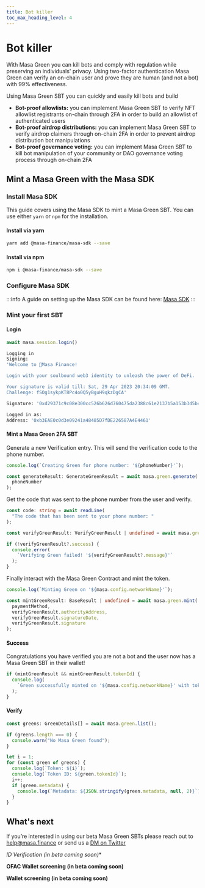 ```yaml
---
title: Bot killer
toc_max_heading_level: 4
---
```


# Bot killer

With Masa Green you can kill bots and comply with regulation while preserving an individuals' privacy. Using two-factor authentication Masa Green can verify an on-chain user and prove they are human (and not a bot) with 99% effectiveness.

Using Masa Green SBT you can quickly and easily kill bots and build

- **Bot-proof allowlists:** you can implement Masa Green SBT to verify NFT allowlist registrants on-chain through 2FA in order to build an allowlist of authenticated users 
- **Bot-proof airdrop distributions:** you can implement Masa Green SBT to verify airdrop claimers through on-chain 2FA in order to prevent airdrop distribution bot manipulations 
- **Bot-proof governance voting:** you can implement Masa Green SBT to kill bot manipulation of your community or DAO governance voting process through on-chain 2FA

## Mint a Masa Green with the Masa SDK

### Install Masa SDK

This guide covers using the Masa SDK to mint a Masa Green SBT. You can use either `yarn` or `npm` for the installation.

#### Install via yarn

```bash
yarn add @masa-finance/masa-sdk --save
```

#### Install via npm

```bash
npm i @masa-finance/masa-sdk --save
```

### Configure Masa SDK

:::info
A guide on setting up the Masa SDK can be found here: [Masa SDK](../developers/sdk/README.md#usage)
:::

### Mint your first SBT

#### Login

```typescript
await masa.session.login()
```

```bash
Logging in
Signing: 
'Welcome to 🌽Masa Finance!

Login with your soulbound web3 identity to unleash the power of DeFi.

Your signature is valid till: Sat, 29 Apr 2023 20:34:09 GMT.
Challenge: fSOg1sykpKT8Pc4o0Q5yBguH9qkzDgCA'

Signature: '0xd29371c9c08e300cc526b626d760475da2388c61e2137b5a153b3d5b4c918f8e11e3b18d16bada3c9a8e7bf7cc1debb0d65f300e3930a72c4774a0e9014c64db1b'

Logged in as:
Address: '0xb3EAE0c0d3e09241a48485D7fDE226587A4E4461'
```

#### Mint a Masa Green 2FA SBT

Generate a new Verification entry. This will send the verification code to the phone number.

```typescript
console.log(`Creating Green for phone number: '${phoneNumber}'`);

const generateResult: GenerateGreenResult = await masa.green.generate(
  phoneNumber
);
```

Get the code that was sent to the phone number from the user and verify.

```typescript
const code: string = await readLine(
  "The code that has been sent to your phone number: "
);

const verifyGreenResult: VerifyGreenResult | undefined = await masa.green.verify(phoneNumber, code);

if (!verifyGreenResult?.success) {
  console.error(
    `Verifying Green failed! '${verifyGreenResult?.message}'`
  );
}
```

Finally interact with the Masa Green Contract and mint the token.

```typescript
console.log(`Minting Green on '${masa.config.networkName}'`);

const mintGreenResult: BaseResult | undefined = await masa.green.mint(
  paymentMethod,
  verifyGreenResult.authorityAddress,
  verifyGreenResult.signatureDate,
  verifyGreenResult.signature
);
```

#### Success

Congratulations you have verified you are not a bot and the user now has a Masa Green SBT in their wallet!

```typescript
if (mintGreenResult && mintGreenResult.tokenId) {
  console.log(
    `Green successfully minted on '${masa.config.networkName}' with token ID: '${mintGreenResult.tokenId}'`
  );
}
```

#### Verify

```typescript
const greens: GreenDetails[] = await masa.green.list();

if (greens.length === 0) {
  console.warn("No Masa Green found");
}

let i = 1;
for (const green of greens) {
  console.log(`Token: ${i}`);
  console.log(`Token ID: ${green.tokenId}`);
  i++;
  if (green.metadata) {
    console.log(`Metadata: ${JSON.stringify(green.metadata, null, 2)}`);
  }
}
```

## What's next

If you’re interested in using our beta Masa Green SBTs please reach out to help@masa.finance or send us a [DM on Twitter](https://twitter.com/getmasafi)

**ID Verification* (in beta coming soon)**

**OFAC Wallet screening (in beta coming soon)**

**Wallet screening (in beta coming soon)**